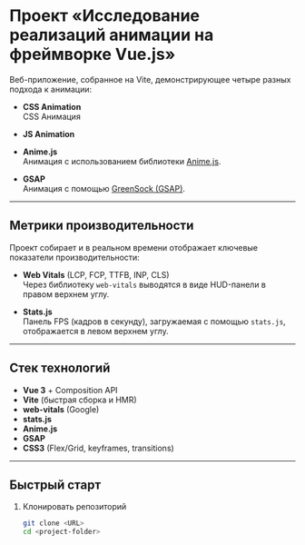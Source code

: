 # Проект «Исследование реализаций анимации на фреймворке Vue.js»

Веб-приложение, собранное на Vite, демонстрирующее четыре разных подхода к анимации:

- **CSS Animation**  
  CSS Анимация

- **JS Animation**

- **Anime.js**  
  Анимация с использованием библиотеки [Anime.js](https://animejs.com/).

- **GSAP**  
  Анимация с помощью [GreenSock (GSAP)](https://greensock.com/).

---

## Метрики производительности

Проект собирает и в реальном времени отображает ключевые показатели производительности:

- **Web Vitals** (LCP, FCP, TTFB, INP, CLS)  
  Через библиотеку `web-vitals` выводятся в виде HUD-панели в правом верхнем углу.

- **Stats.js**  
  Панель FPS (кадров в секунду), загружаемая с помощью `stats.js`, отображается в левом верхнем углу.

---

## Стек технологий

- **Vue 3** + Composition API
- **Vite** (быстрая сборка и HMR)
- **web-vitals** (Google)
- **stats.js**
- **Anime.js**
- **GSAP**
- **CSS3** (Flex/Grid, keyframes, transitions)

---

## Быстрый старт

1. Клонировать репозиторий
   ```bash
   git clone <URL>
   cd <project-folder>
   ```

